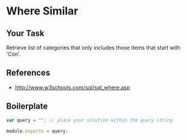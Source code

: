 # Where Similar

## Your Task
Retrieve list of categories that only includes those items that start with 'Con'.

## References
* http://www.w3schools.com/sql/sql_where.asp

## Boilerplate

```javascript
var query = ""; // place your solution within the query string

module.exports = query;
```
